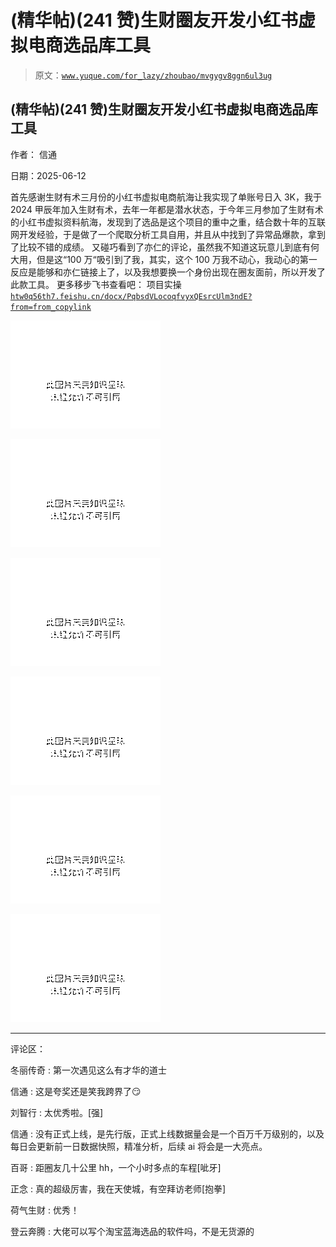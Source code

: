 # (精华帖)(241 赞)生财圈友开发小红书虚拟电商选品库工具

> 原文：[`www.yuque.com/for_lazy/zhoubao/mvgygv8ggn6ul3ug`](https://www.yuque.com/for_lazy/zhoubao/mvgygv8ggn6ul3ug)

## (精华帖)(241 赞)生财圈友开发小红书虚拟电商选品库工具

作者： 信通

日期：2025-06-12

首先感谢生财有术三月份的小红书虚拟电商航海让我实现了单账号日入 3K，我于 2024 甲辰年加入生财有术，去年一年都是潜水状态，于今年三月参加了生财有术的小红书虚拟资料航海，发现到了选品是这个项目的重中之重，结合数十年的互联网开发经验，于是做了一个爬取分析工具自用，并且从中找到了异常品爆款，拿到了比较不错的成绩。
又碰巧看到了亦仁的评论，虽然我不知道这玩意儿到底有何大用，但是这“100 万“吸引到了我，其实，这个 100 万我不动心，我动心的第一反应是能够和亦仁链接上了，以及我想要换一个身份出现在圈友面前，所以开发了此款工具。
更多移步飞书查看吧： 项目实操 [`htw0q56th7.feishu.cn/docx/PqbsdVLocoqfvyxQEsrcUlm3ndE?from=from_copylink`](https://htw0q56th7.feishu.cn/docx/PqbsdVLocoqfvyxQEsrcUlm3ndE?from=from_copylink)

![](img/bbde61a44c7bc9629974bef300a6db87.png "None")

![](img/96952e2767b659f4a2022e325ad7409d.png "None")

![](img/72fa85010a26e009e9eb3a61fbf52b08.png "None")

![](img/89a1a20729c8cf681cdff961cca22cde.png "None")

![](img/c3db68e24cac1406763b099b9a6cb706.png "None")

![](img/3772472a2f6480e108dd93931b2b0333.png "None")

* * *

评论区：

冬丽传奇 : 第一次遇见这么有才华的道士

信通 : 这是夸奖还是笑我跨界了😏

刘智行 : 太优秀啦。[强]

信通 : 没有正式上线，是先行版，正式上线数据量会是一个百万千万级别的，以及每日会更新前一日数据快照，精准分析，后续 ai 将会是一大亮点。

百哥 : 距圈友几十公里 hh，一个小时多点的车程[呲牙]

正念 : 真的超级厉害，我在天使城，有空拜访老师[抱拳]

荷气生财 : 优秀！

登云奔腾 : 大佬可以写个淘宝蓝海选品的软件吗，不是无货源的